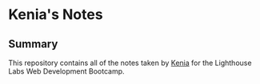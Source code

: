 # Kenia's Notes

## Summary
This repository contains all of the notes taken by [Kenia]( https://github.com/keniabalestra) for the Lighthouse Labs Web Development Bootcamp.